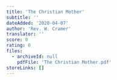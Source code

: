 ```yaml
---
title: 'The Christian Mother'
subtitle: ''
dateAdded: '2020-04-07'
author: 'Rev. W. Cramer'
translator: ''
score: 0
rating: 0
files:
  - archiveId: null
    pdfFile: 'The Christian Mother.pdf'
storeLinks: []
---
```



